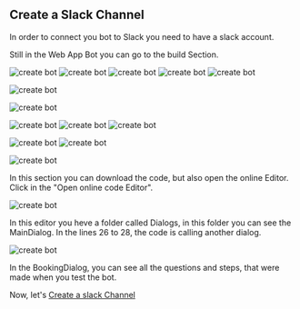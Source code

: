## Create a Slack Channel

In order to connect you bot to Slack you need to have a slack account.



Still in the Web App Bot you can go to the build Section.

![create bot](screens/Channel/1.JPG)
![create bot](screens/Channel/2.JPG)
![create bot](screens/Channel/3.JPG)
![create bot](screens/Channel/4.JPG)
![create bot](screens/Channel/5.JPG)

![create bot](screens/Channel/6.JPG)

![create bot](screens/Channel/7.JPG)

![create bot](screens/Channel/8.JPG)
![create bot](screens/Channel/9.JPG)
![create bot](screens/Channel/10.JPG)

![create bot](screens/Channel/11.JPG)
![create bot](screens/Channel/12.JPG)




![create bot](screens/WebAppBot/5.JPG)

In this section you can download the code, but also open the online Editor. Click in the "Open online code Editor".

![create bot](screens/WebAppBot/6.JPG)

In this editor you heve a folder called Dialogs, in this folder you can see the MainDialog.
In the lines 26 to 28, the code is calling another dialog.

![create bot](screens/WebAppBot/7.JPG)

In the BookingDialog, you can see all the questions and steps, that were made when you test the bot.


Now, let's [Create a slack Channel](https://github.com/xpandit/landingjobs_cognitiveservices/blob/master/CreateIntent.md)
